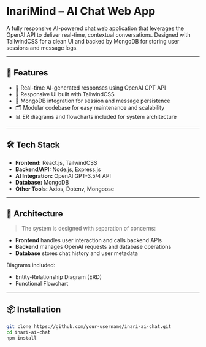 # InariMind – AI Chat Web App

A fully responsive AI-powered chat web application that leverages the OpenAI API to deliver real-time, contextual conversations. Designed with TailwindCSS for a clean UI and backed by MongoDB for storing user sessions and message logs.

---

## 🚀 Features

- 🧠 Real-time AI-generated responses using OpenAI GPT API
- 📱 Responsive UI built with TailwindCSS
- 💾 MongoDB integration for session and message persistence
- 🗂️ Modular codebase for easy maintenance and scalability
- 📊 ER diagrams and flowcharts included for system architecture

---

## 🛠️ Tech Stack

- **Frontend:** React.js, TailwindCSS
- **Backend/API:** Node.js, Express.js
- **AI Integration:** OpenAI GPT-3.5/4 API
- **Database:** MongoDB
- **Other Tools:** Axios, Dotenv, Mongoose

---

## 📐 Architecture

> The system is designed with separation of concerns:
- **Frontend** handles user interaction and calls backend APIs
- **Backend** manages OpenAI requests and database operations
- **Database** stores chat history and user metadata

Diagrams included:
- Entity-Relationship Diagram (ERD)
- Functional Flowchart

---


## 📦 Installation

```bash
git clone https://github.com/your-username/inari-ai-chat.git
cd inari-ai-chat
npm install
